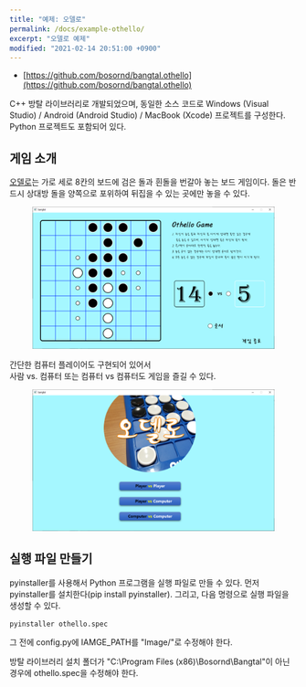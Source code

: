 ```yaml
---
title: "예제: 오델로"
permalink: /docs/example-othello/
excerpt: "오델로 예제"
modified: "2021-02-14 20:51:00 +0900"
---
```

- [https://github.com/bosornd/bangtal.othello](https://github.com/bosornd/bangtal.othello)

C++ 방탈 라이브러리로 개발되었으며,
동일한 소스 코드로 Windows (Visual Studio) / Android (Android Studio) / MacBook (Xcode) 프로젝트를 구성한다.
Python 프로젝트도 포함되어 있다.

## 게임 소개

[오델로](https://ko.wikipedia.org/wiki/오델로)는 가로 세로 8칸의 보드에
검은 돌과 흰돌을 번갈아 놓는 보드 게임이다.
돌은 반드시 상대방 돌을 양쪽으로 포위하여 뒤집을 수 있는 곳에만 놓을 수 있다.

<figure>
  <img src="/assets/images/othello_game2.png">
</figure>

간단한 컴퓨터 플레이어도 구현되어 있어서<br />
사람 vs. 컴퓨터 또는 컴퓨터 vs 컴퓨터도 게임을 즐길 수 있다.

<figure>
  <img src="/assets/images/othello_game1.png">
</figure>

## 실행 파일 만들기
pyinstaller를 사용해서 Python 프로그램을 실행 파일로 만들 수 있다.
먼저 pyinstaller를 설치한다(pip install pyinstaller).
그리고, 다음 명령으로 실행 파일을 생성할 수 있다.

```
pyinstaller othello.spec
```

그 전에 config.py에 IAMGE_PATH를 "Image/"로 수정해야 한다.

방탈 라이브러리 설치 폴더가 "C:\Program Files (x86)\Bosornd\Bangtal\"이 아닌 경우에
othello.spec을 수정해야 한다.
